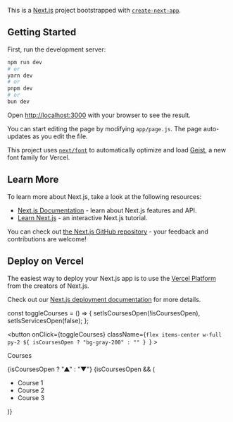 This is a [Next.js](https://nextjs.org) project bootstrapped with [`create-next-app`](https://github.com/vercel/next.js/tree/canary/packages/create-next-app).

## Getting Started

First, run the development server:

```bash
npm run dev
# or
yarn dev
# or
pnpm dev
# or
bun dev
```

Open [http://localhost:3000](http://localhost:3000) with your browser to see the result.

You can start editing the page by modifying `app/page.js`. The page auto-updates as you edit the file.

This project uses [`next/font`](https://nextjs.org/docs/app/building-your-application/optimizing/fonts) to automatically optimize and load [Geist](https://vercel.com/font), a new font family for Vercel.

## Learn More

To learn more about Next.js, take a look at the following resources:

- [Next.js Documentation](https://nextjs.org/docs) - learn about Next.js features and API.
- [Learn Next.js](https://nextjs.org/learn) - an interactive Next.js tutorial.

You can check out [the Next.js GitHub repository](https://github.com/vercel/next.js) - your feedback and contributions are welcome!

## Deploy on Vercel

The easiest way to deploy your Next.js app is to use the [Vercel Platform](https://vercel.com/new?utm_medium=default-template&filter=next.js&utm_source=create-next-app&utm_campaign=create-next-app-readme) from the creators of Next.js.

Check out our [Next.js deployment documentation](https://nextjs.org/docs/app/building-your-application/deploying) for more details.

<!-- Courser Page  -->

const toggleCourses = () => {
setIsCoursesOpen(!isCoursesOpen), setIsServicesOpen(false);
};

<button
onClick={toggleCourses}
className={`flex items-center w-full py-2 ${
                isCoursesOpen ? "bg-gray-200" : ""
              } `} >
<p className="btn">Courses</p>
<span className="ml-2">{isCoursesOpen ? "▲" : "▼"}</span>
</button>
{isCoursesOpen && (
<ul className="ml-6">
<li className="py-2 hover:text-black">
<Link href={"/courses/course1"}>Course 1</Link>
</li>
<li className="py-2 hover:text-black">
<Link href={"/courses/course2"}>Course 2</Link>
</li>
<li className="py-2 hover:text-black">
<Link href={"/courses/course3"}>Course 3</Link>
</li>
</ul>
)}
